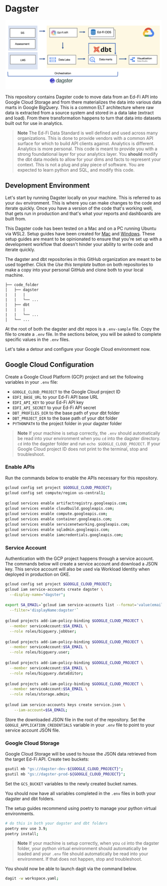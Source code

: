 # Dagster

![Data stack](/assets/k12_data_stack.png)

This repository contains Dagster code to move data from an Ed-Fi API into Google Cloud Storage and from there materializes the data into various data marts in Google BigQuery. This is a common ELT architecture where raw data is extracted from a source system and stored in a data lake (extract and load). From there transformation happens to turn that data into datasets built out for use in analytics.

> **Note**
> The Ed-Fi Data Standard is well defined and used across many organizations. This is done to provide vendors with a common API surface for which to build API clients against. Analytics is different. Analytics is more personal. This code is meant to provide you with a strong foundational layer for your analytics layer. You **should** modify the dbt data models to allow for your dims and facts to represent your context. This is not a plug and play piece of software. You are expected to learn python and SQL, and modify this code.

## Development Environment
Let's start by running Dagster locally on your machine. This is referred to as your `dev` environment. This is where you can make changes to the code and iterate quickly. Once you have a version of the code that's working well, that gets run in production and that's what your reports and dashboards are built from.

This Dagster code has been tested on a Mac and on a PC running Ubuntu via WSL2. Setup guides have been created for [Mac](https://github.com/K12-Analytics-Engineering/bootcamp/blob/main/docs/mac_setup_guide.md) and [Windows](https://github.com/K12-Analytics-Engineering/bootcamp/blob/main/docs/pc_setup_guide.md). These setup guides are meant to be opinionated to ensure that you're set up with a development workflow that doesn't hinder your ability to write code and iterate quickly.

The dagster and dbt repositories in this GitHub organization are meant to be used together. Click the *Use this template* button on both repositories to make a copy into your personal GitHub and clone both to your local machine.

```
├── code_folder
│   ├── dagster
|   |   |
|   |   └── ...
│   ├── dbt
|   |   |
|   |   └── ...
│   └── ...
```

At the root of both the dagster and dbt repos is a `.env-sample` file. Copy the file to create a `.env` file. In the sections below, you will be asked to complete specific values in the `.env` files.

Let's take a detour and configure your Google Cloud environment now.

## Google Cloud Configuration
Create a Google Cloud Platform (GCP) project and set the following variables in your `.env` file:

* `GOOGLE_CLOUD_PROJECT` to the Google Cloud project ID
* `EDFI_BASE_URL` to your Ed-Fi API base URL
* `EDFI_API_KEY` to your Ed-Fi API key
* `EDFI_API_SECRET` to your Ed-Fi API secret
* `DBT_PROFILES_DIR` to the base path of your dbt folder
* `DBT_PROJECT_DIR` to the base path of your dbt folder
* `PYTHONPATH` to the project folder in your dagster folder

> **Note**
> If your machine is setup correctly, the `.env` should automatically be read into your environment when you `cd` into the dagster directory. `cd` into the dagster folder and run `echo $GOOGLE_CLOUD_PROJECT`. If your Google Cloud project ID does not print to the terminal, stop and troubleshoot.

### Enable APIs
Run the commands below to enable the APIs necessary for this repository.

```sh
gcloud config set project $GOOGLE_CLOUD_PROJECT;
gcloud config set compute/region us-central1;

gcloud services enable artifactregistry.googleapis.com;
gcloud services enable cloudbuild.googleapis.com;
gcloud services enable compute.googleapis.com;
gcloud services enable container.googleapis.com;
gcloud services enable servicenetworking.googleapis.com;
gcloud services enable sqladmin.googleapis.com;
gcloud services enable iamcredentials.googleapis.com;
```

### Service Account
Authentication with the GCP project happens through a service account. The commands below will create a service account and download a JSON key. This service account will also be used via Workload Identity when deployed in production on GKE.

```sh
gcloud config set project $GOOGLE_CLOUD_PROJECT;
gcloud iam service-accounts create dagster \
  --display-name="dagster";

export SA_EMAIL=`gcloud iam service-accounts list --format='value(email)' \
  --filter='displayName:dagster'`

gcloud projects add-iam-policy-binding $GOOGLE_CLOUD_PROJECT \
  --member serviceAccount:$SA_EMAIL \
  --role roles/bigquery.jobUser;

gcloud projects add-iam-policy-binding $GOOGLE_CLOUD_PROJECT \
  --member serviceAccount:$SA_EMAIL \
  --role roles/bigquery.user;

gcloud projects add-iam-policy-binding $GOOGLE_CLOUD_PROJECT \
  --member serviceAccount:$SA_EMAIL \
  --role roles/bigquery.dataEditor;

gcloud projects add-iam-policy-binding $GOOGLE_CLOUD_PROJECT \
  --member serviceAccount:$SA_EMAIL \
  --role roles/storage.admin;

gcloud iam service-accounts keys create service.json \
    --iam-account=$SA_EMAIL;
```

Store the downloaded JSON file in the root of the repository. Set the `GOOGLE_APPLICATION_CREDENTIALS` variable in your `.env` file to point to your service account JSON file.


### Google Cloud Storage
Google Cloud Storage will be used to house the JSON data retrieved from the target Ed-Fi API. Create two buckets:

```sh
gsutil mb "gs://dagster-dev-${GOOGLE_CLOUD_PROJECT}";
gsutil mb "gs://dagster-prod-${GOOGLE_CLOUD_PROJECT}";
```

Set the `GCS_BUCKET` variables to the newly created bucket names.

You should now have all variables completed in the `.env` files in both your dagster and dbt folders.

The setup guides recommend using poetry to manage your python virtual environments.
```bash
# do this in both your dagster and dbt folders
poetry env use 3.9;
poetry install;
```

> **Note**
> If your machine is setup correctly, when you `cd` into the dagster folder, your python virtual environment should automatically be loaded and your `.env` file should automatically be read into your environment. If that does not happen, stop and troubleshoot.

You should now be able to launch dagit via the command below.
```bash
dagit -w workspace.yaml;
```


